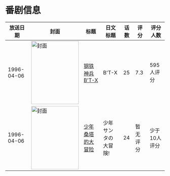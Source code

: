 # 番剧信息

|放送日期|封面|标题|日文标题|话数|评分|评分人数|
|---|---|---|---|---|---|---|
|1996-04-06|<img src="//lain.bgm.tv/pic/cover/c/03/0e/2751_S4hyq.jpg" alt="封面" style="width:150px;height:200px;object-fit:cover;">|[钢铁神兵B'T-X](https://bangumi.tv/subject/2751)|B'T-X|25|7.3|595人评分|
|1996-04-06|<img src="//lain.bgm.tv/pic/cover/c/f8/60/82999_8zXgl.jpg" alt="封面" style="width:150px;height:200px;object-fit:cover;">|[少年桑塔的大冒险](https://bangumi.tv/subject/82999)|少年サンタの大冒険!|24|暂无评分|少于10人评分|
